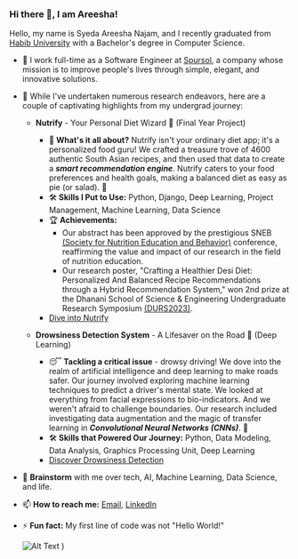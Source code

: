 ### Hi there 👋, I am Areesha!

<!--
**Syeda-Areesha-Najam/Syeda-Areesha-Najam** is a ✨ _special_ ✨ repository because its `README.md` (this file) appears on your GitHub profile.

Here are some ideas to get you started:

- 🔭 I’m currently working on ...
- 🌱 I’m currently learning ...
- 👯 I’m looking to collaborate on ...
- 🤔 I’m looking for help with ...
- 💬 Ask me about ...
- 📫 How to reach me: ...
- 😄 Pronouns: ...
- ⚡ Fun fact: ...
- ✵ I was a summer research student at Wolfram Summer School 2023, working on 3D Human Pose Estimation.
- 👩🏻‍💻 I am currently interning at Empathic Computing Lab to predict cognitive load from EEG data and galvanic sensor data.
-->
Hello, my name is Syeda Areesha Najam, and I recently graduated from [Habib University](https://habib.edu.pk/) with a Bachelor's degree in Computer Science.

- 🌿 I work full-time as a Software Engineer at [Spursol](https://www.spursol.com/), a company whose mission is to improve people's lives through simple, elegant, and innovative solutions.
  
- 🌟 While I've undertaken numerous research endeavors, here are a couple of captivating highlights from my undergrad journey:
  - **Nutrify** - Your Personal Diet Wizard 🍏 (Final Year Project)
      - 🧐 **What's it all about?** Nutrify isn't your ordinary diet app; it's a personalized food guru! We crafted a treasure trove of 4600 authentic South Asian recipes, and then used that data to create a _**smart recommendation engine**_. Nutrify caters to your food preferences and health goals, making a balanced diet as easy as pie (or salad). 🥗
      - 🛠️ **Skills I Put to Use:** Python, Django, Deep Learning, Project Management, Machine Learning, Data Science
      - 🏆 **Achievements:**
        - Our abstract has been approved by the prestigious SNEB [(Society for Nutrition Education and Behavior)](https://www.linkedin.com/company/society-for-nutrition-education-and-behavior/) conference, reaffirming the value and impact of our research in the field of        nutrition education.
        - Our research poster, "Crafting a Healthier Desi Diet: Personalized And Balanced Recipe Recommendations through a Hybrid Recommendation System," won 2nd prize at the Dhanani School       of Science & Engineering Undergraduate Research Symposium [(DURS2023)](https://habib.edu.pk/undergraduate-research-symposium/).
      - [Dive into Nutrify](https://github.com/Sehatmand-Duniya)
    
  - **Drowsiness Detection System** - A Lifesaver on the Road 🚗 (Deep Learning)
    - 😴 **Tackling a critical issue** - drowsy driving! We dove into the realm of artificial intelligence and deep learning to make roads safer. Our journey involved exploring machine             learning techniques to predict a driver's mental state. We looked at everything from facial expressions to bio-indicators. And we weren't afraid to challenge boundaries. Our research included investigating data augmentation and the magic of transfer learning in **_Convolutional Neural Networks (CNNs)_**. 🧠
    - 🛠️ **Skills that Powered Our Journey:** Python, Data Modeling, Data Analysis, Graphics Processing Unit, Deep Learning
    - [Discover Drowsiness Detection](https://github.com/Syeda-Areesha-Najam/Drowsiness_Detection_System_Deep_Learning)
      
- 💬 **Brainstorm** with me over tech, AI, Machine Learning, Data Science, and life.
- 📫 **How to reach me:** [Email](areeshanajam275@gmail.com), [LinkedIn](https://www.linkedin.com/in/areesha-najam-datascientist-machinelearning/)
- ⚡ **Fun fact:** My first line of code was not "Hello World!"

  ![Alt Text](https://github.com/lauragift21/lauragift21/blob/master/code.gif?raw=true)
)

